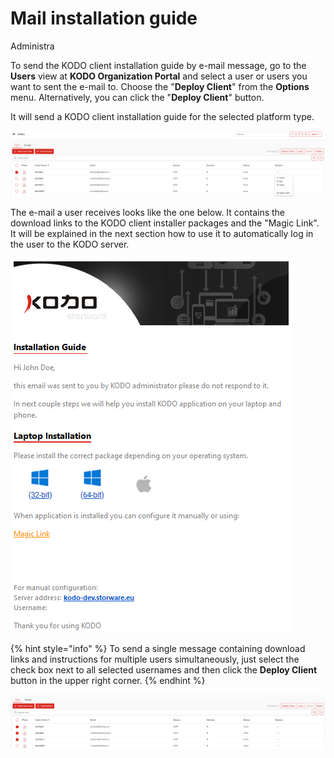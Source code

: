 # Mail installation guide

Administra

To send the KODO client installation guide by e-mail message, go to the **Users** view at **KODO Organization Portal** and select a user or users you want to sent the e-mail to. Choose the "**Deploy Client**" from the **Options** menu. Alternatively, you can click the "**Deploy Client**" button. 

It will send a KODO client installation guide for the selected platform type.

![](../../.gitbook/assets/image%20%2863%29.png)



The e-mail a user receives looks like the one below. It contains the download links to the KODO client installer packages and the "Magic Link". It will be explained in the next section how to use it to automatically log in the user to the KODO server.

![](../../.gitbook/assets/kodolink.PNG)

{% hint style="info" %}
To send a single message containing download links and instructions for multiple users simultaneously, just select the check box next to all selected usernames and then click the **Deploy Client** button in the upper right corner.
{% endhint %}

![](../../.gitbook/assets/image%20%2859%29.png)

